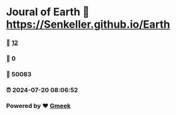 # Joural of Earth :link: https://Senkeller.github.io/Earth 
### :page_facing_up: [12](https://Senkeller.github.io/Earth/tag.html) 
### :speech_balloon: 0 
### :hibiscus: 50083 
### :alarm_clock: 2024-07-20 08:06:52 
### Powered by :heart: [Gmeek](https://github.com/Meekdai/Gmeek)

